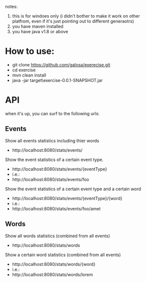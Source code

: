 notes:
1) this is for windoes only (i didn't bother to make it work on other platfrom, even if it's just pointing out to different generaotrs)
2) you have maven installed
3) you have java v1.8 or above


# How to use:
* git clone https://github.com/galosa/exerecise.git
* cd exercise
* mvn clean install
* java -jar target\exercise-0.0.1-SNAPSHOT.jar

# API
when it's up, you can surf to the following urls:

## Events
Show all events statistics including thier words
* http://localhost:8080/stats/events/

Show the event statistics of a certain event type.
* http://localhost:8080/stats/events/{eventType}
* i.e.:
* http://localhost:8080/stats/events/foo

Show the event statistics of a certain event type and a certain word
* http://localhost:8080/stats/events/{eventType}/{word}
* i.e.:
* http://localhost:8080/stats/events/foo/amet 

## Words
Show all words statistics (combined from all events)
* http://localhost:8080/stats/words

Show a certain word statistics (combined from all events)
* http://localhost:8080/stats/words/{word}
* i.e.:
* http://localhost:8080/stats/words/lorem
